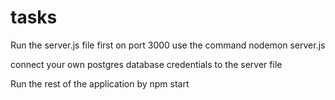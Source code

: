 # tasks

Run the server.js file first on port 3000
use the command nodemon server.js

connect your own postgres database credentials to the server file

Run the rest of the application by npm start

